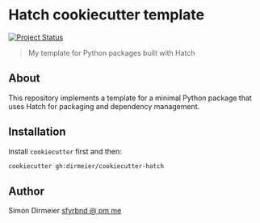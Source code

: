 # Hatch cookiecutter template

[![Project Status](http://www.repostatus.org/badges/latest/concept.svg)](http://www.repostatus.org/#concept)

> My template for Python packages built with Hatch

## About

This repository implements a template for a minimal Python package that uses Hatch for packaging and dependency management.

## Installation

Install `cookiecutter` first and then:

```bash
cookiecutter gh:dirmeier/cookiecutter-hatch
```

## Author

Simon Dirmeier <a href="mailto:sfyrbnd @ pm me">sfyrbnd @ pm me</a>
